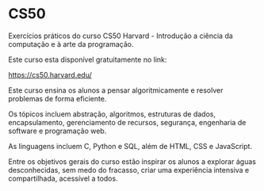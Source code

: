 # CS50
 Exercícios práticos do curso CS50 Harvard - Introdução a ciência da computação e à arte da programação.



Este curso esta disponível gratuitamente no link:

https://cs50.harvard.edu/

Este curso ensina os alunos a pensar algoritmicamente e resolver problemas de forma eficiente. 

Os tópicos incluem abstração, algoritmos, estruturas de dados, encapsulamento, gerenciamento de recursos, segurança, engenharia de software e programação web. 

As linguagens incluem C, Python e SQL, além de HTML, CSS e JavaScript.

Entre os objetivos gerais do curso estão inspirar os alunos a explorar águas desconhecidas, sem medo do fracasso, criar uma experiência intensiva e compartilhada, acessível a todos.











